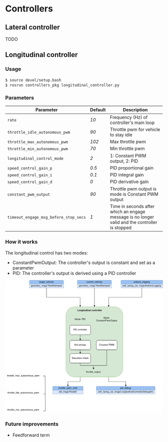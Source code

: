 # Controllers

## Lateral controller

TODO

## Longitudinal controller

### Usage

```console
$ source devel/setup.bash
$ rosrun controllers_pkg longitudinal_controller.py
```

### Parameters
| Parameter | Default | Description |
----------|-----|--------
|`rate`|*10* |Frequency (Hz) of controller's main loop|
|`throttle_idle_autonomous_pwm`|*90* |Throttle pwm for vehicle to stay idle|
|`throttle_max_autonomous_pwm`|*102* |Max throttle pwm|
|`throttle_min_autonomous_pwm`|*70* |Min throttle pwm|
|`longitudinal_control_mode`|*2* |1: Constant PWM output, 2: PID|
|`speed_control_gain_p`|*0.5* |PID proportional gain|
|`speed_control_gain_i`|*0.1* |PID integral gain|
|`speed_control_gain_d`|*0* |PID derivative gain|
|`constant_pwm_output`|*90* |Throttle pwm output is mode is Constant PWM output|
|`timeout_engage_msg_before_stop_secs`|*1* |Time in seconds after which an engage message is no longer valid and the controller is stopped|

### How it works

The longitudinal control has two modes:
- ConstantPwmOutput: The controller's output is constant and set as a parameter
- PID: The controller's output is derived using a PID controller

![](images/controller.png)

### Future improvements

- Feedforward term
